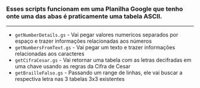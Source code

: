 ### Esses scripts funcionam em uma Planilha Google que tenho onte uma das abas é praticamente uma tabela ASCII.
---
- `getNumberDetails.gs` - Vai pegar valores numericos separados por espaço e trazer informações relacionadas aos números
- `getNumbersFromText.gs` - Vai pegar um texto e trazer informações relacionadas aos caracteres
- `getCifraCesar.gs` - Vai retornar uma tabela com as letras decifradas em uma chave usando as regras da Cifra de Cesar
- `getBrailleFalso.gs` - Passando um range de linhas, ele vai buscar a respectiva letra nas 3 tabelas 3x3 existentes

